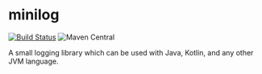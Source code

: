 # minilog
[![Build Status](https://travis-ci.com/stan-roelofs/minilog.svg?branch=master)](https://travis-ci.org/stan-roelofs/minilog)
 ![Maven Central](https://img.shields.io/maven-central/v/nl.stanroelofs/minilog)

A small logging library which can be used with Java, Kotlin, and any other JVM language.

